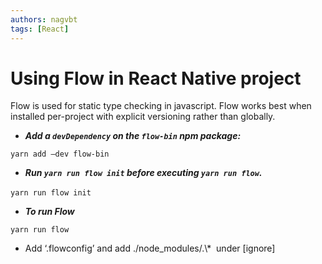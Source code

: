 ```yaml
---
authors: nagvbt
tags: [React]
---
```


# Using Flow in React Native project

Flow is used for static type checking in javascript. Flow works best when installed per-project with explicit versioning rather than globally.

*   ***Add a `devDependency` on the `flow-bin` npm package:***

`yarn add –dev flow-bin`

*   ***Run `yarn run flow init` before executing `yarn run flow`.***

`yarn run flow init` 

*   ***To run Flow***

`yarn run flow`

*   Add ‘.flowconfig’ and add ./node\_modules/.\\\*  under \[ignore\]
